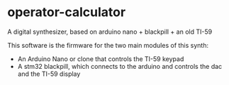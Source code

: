 # operator-calculator
A digital synthesizer, based on arduino nano + blackpill + an old TI-59

This software is the firmware for the two main modules of this synth:

* An Arduino Nano or clone that controls the TI-59 keypad
* A stm32 blackpill, which connects to the arduino and controls the dac and the TI-59 display
